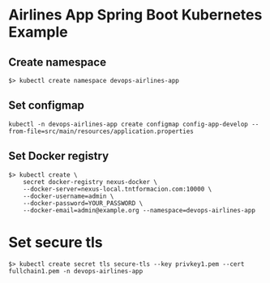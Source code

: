 # Airlines App Spring Boot Kubernetes Example

## Create namespace

```
$> kubectl create namespace devops-airlines-app
```

## Set configmap

```
kubectl -n devops-airlines-app create configmap config-app-develop --from-file=src/main/resources/application.properties
```

## Set Docker registry

```
$> kubectl create \
    secret docker-registry nexus-docker \
    --docker-server=nexus-local.tntformacion.com:10000 \
    --docker-username=admin \
    --docker-password=YOUR_PASSWORD \
    --docker-email=admin@example.org --namespace=devops-airlines-app
```

# Set secure tls

```
$> kubectl create secret tls secure-tls --key privkey1.pem --cert fullchain1.pem -n devops-airlines-app
```